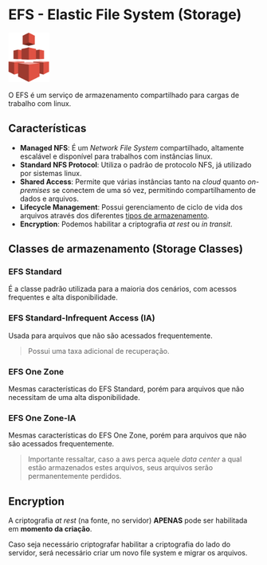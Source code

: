 # EFS - Elastic File System (Storage)

<img height=100px; alt="s3" src="../../../../images/efs.png" />

O EFS é um serviço de armazenamento compartilhado para cargas de trabalho com linux.

## Características

- **Managed NFS**: É um *Network File System* compartilhado, altamente escalável e disponível para trabalhos com instâncias linux.
- **Standard NFS Protocol**: Utiliza o padrão de protocolo NFS, já utilizado por sistemas linux.
- **Shared Access**: Permite que várias instâncias tanto na *cloud* quanto *on-premises* se conectem de uma só vez, permitindo compartilhamento de dados e arquivos.
- **Lifecycle Management**: Possui gerenciamento de ciclo de vida dos arquivos através dos diferentes [tipos de armazenamento](#classes-de-armazenamento-storage-classes).
- **Encryption**: Podemos habilitar a criptografia *at rest* ou *in transit*.

## Classes de armazenamento (Storage Classes)

### EFS Standard

É a classe padrão utilizada para a maioria dos cenários, com acessos frequentes e alta disponibilidade.

### EFS Standard-Infrequent Access (IA)

Usada para arquivos que não são acessados frequentemente.

> Possui uma taxa adicional de recuperação.

### EFS One Zone

Mesmas características do EFS Standard, porém para arquivos que não necessitam de uma alta disponibilidade.

### EFS One Zone-IA

Mesmas características do EFS One Zone, porém para arquivos que não são acessados frequentemente.

> Importante ressaltar, caso a aws perca aquele *data center* a qual estão armazenados estes arquivos, seus arquivos serão permanentemente perdidos.

## Encryption

A criptografia *at rest* (na fonte, no servidor) **APENAS** pode ser habilitada em **momento da criação**.

Caso seja necessário criptografar habilitar a criptografia do lado do servidor, será necessário criar um novo file system e migrar os arquivos.